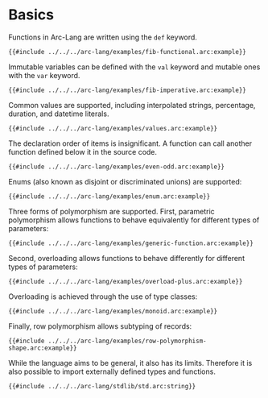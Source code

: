 # Basics

Functions in Arc-Lang are written using the `def` keyword.

```arc-lang
{{#include ../../../arc-lang/examples/fib-functional.arc:example}}
```

Immutable variables can be defined with the `val` keyword and mutable ones with the `var` keyword.

```arc-lang
{{#include ../../../arc-lang/examples/fib-imperative.arc:example}}
```

Common values are supported, including interpolated strings, percentage, duration, and datetime literals.

```arc-lang
{{#include ../../../arc-lang/examples/values.arc:example}}
```

The declaration order of items is insignificant. A function can call another function defined below it in the source code.

```arc-lang
{{#include ../../../arc-lang/examples/even-odd.arc:example}}
```

Enums (also known as disjoint or discriminated unions) are supported:

```arc-lang
{{#include ../../../arc-lang/examples/enum.arc:example}}
```

Three forms of polymorphism are supported. First, parametric polymorphism allows functions to behave equivalently for different types of parameters:

```arc-lang
{{#include ../../../arc-lang/examples/generic-function.arc:example}}
```

Second, overloading allows functions to behave differently for different types of parameters:

```arc-lang
{{#include ../../../arc-lang/examples/overload-plus.arc:example}}
```

Overloading is achieved through the use of type classes:

```arc-lang
{{#include ../../../arc-lang/examples/monoid.arc:example}}
```

Finally, row polymorphism allows subtyping of records:

```arc-lang
{{#include ../../../arc-lang/examples/row-polymorphism-shape.arc:example}}
```

While the language aims to be general, it also has its limits. Therefore it is also possible to import externally defined types and functions.

```arc-lang
{{#include ../../../arc-lang/stdlib/std.arc:string}}
```
